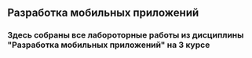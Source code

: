 ## Разработка мобильных приложений
### Здесь собраны все лабороторные работы из дисциплины "Разработка мобильных приложений" на 3 курсе

